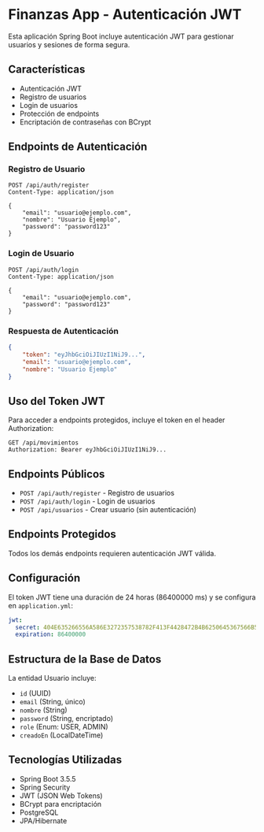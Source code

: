 # Finanzas App - Autenticación JWT

Esta aplicación Spring Boot incluye autenticación JWT para gestionar usuarios y sesiones de forma segura.

## Características

- Autenticación JWT
- Registro de usuarios
- Login de usuarios
- Protección de endpoints
- Encriptación de contraseñas con BCrypt

## Endpoints de Autenticación

### Registro de Usuario
```http
POST /api/auth/register
Content-Type: application/json

{
    "email": "usuario@ejemplo.com",
    "nombre": "Usuario Ejemplo",
    "password": "password123"
}
```

### Login de Usuario
```http
POST /api/auth/login
Content-Type: application/json

{
    "email": "usuario@ejemplo.com",
    "password": "password123"
}
```

### Respuesta de Autenticación
```json
{
    "token": "eyJhbGciOiJIUzI1NiJ9...",
    "email": "usuario@ejemplo.com",
    "nombre": "Usuario Ejemplo"
}
```

## Uso del Token JWT

Para acceder a endpoints protegidos, incluye el token en el header Authorization:

```http
GET /api/movimientos
Authorization: Bearer eyJhbGciOiJIUzI1NiJ9...
```

## Endpoints Públicos

- `POST /api/auth/register` - Registro de usuarios
- `POST /api/auth/login` - Login de usuarios
- `POST /api/usuarios` - Crear usuario (sin autenticación)

## Endpoints Protegidos

Todos los demás endpoints requieren autenticación JWT válida.

## Configuración

El token JWT tiene una duración de 24 horas (86400000 ms) y se configura en `application.yml`:

```yaml
jwt:
  secret: 404E635266556A586E3272357538782F413F4428472B4B6250645367566B5970
  expiration: 86400000
```

## Estructura de la Base de Datos

La entidad Usuario incluye:
- `id` (UUID)
- `email` (String, único)
- `nombre` (String)
- `password` (String, encriptado)
- `role` (Enum: USER, ADMIN)
- `creadoEn` (LocalDateTime)

## Tecnologías Utilizadas

- Spring Boot 3.5.5
- Spring Security
- JWT (JSON Web Tokens)
- BCrypt para encriptación
- PostgreSQL
- JPA/Hibernate

